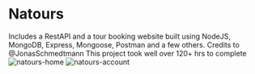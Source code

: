 # Natours

Includes a RestAPI and a tour booking website built using NodeJS, MongoDB, Express, Mongoose, Postman and a few others. Credits to @JonasSchmedtmann
This project took well over 120+ hrs to complete
![natours-home](https://user-images.githubusercontent.com/115095065/201987561-83b22fdc-fb2c-4db1-919b-b6e2ca44998e.png)
![natours-account](https://user-images.githubusercontent.com/115095065/201987574-fd8e737b-d6ce-4b1c-89d4-e2fcb484c9c0.png)
